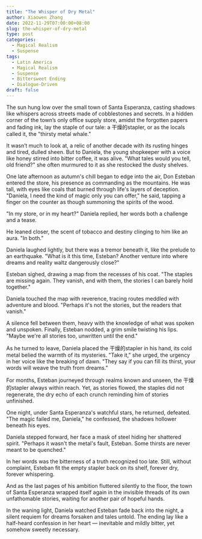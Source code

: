 ```yaml
---
title: "The Whisper of Dry Metal"
author: Xiaowen Zhang
date: 2022-11-29T07:00:00+08:00
slug: the-whisper-of-dry-metal
type: post
categories:
  - Magical Realism
  - Suspense
tags:
  - Latin America
  - Magical Realism
  - Suspense
  - Bittersweet Ending
  - Dialogue-Driven
draft: false
---
```


The sun hung low over the small town of Santa Esperanza, casting shadows like whispers across streets made of cobblestones and secrets. In a hidden corner of the town’s only office supply store, amidst the forgotten papers and fading ink, lay the staple of our tale: a 干燥的stapler, or as the locals called it, the "thirsty metal whale."

It wasn’t much to look at, a relic of another decade with its rusting hinges and tired, dulled sheen. But to Daniela, the young shopkeeper with a voice like honey stirred into bitter coffee, it was alive. "What tales would you tell, old friend?" she often murmured to it as she restocked the dusty shelves.

One late afternoon as autumn's chill began to edge into the air, Don Esteban entered the store, his presence as commanding as the mountains. He was tall, with eyes like coals that burned through life's layers of deception. "Daniela, I need the kind of magic only you can offer," he said, tapping a finger on the counter as though summoning the spirits of the wood.

"In my store, or in my heart?" Daniela replied, her words both a challenge and a tease.

He leaned closer, the scent of tobacco and destiny clinging to him like an aura. "In both."

Daniela laughed lightly, but there was a tremor beneath it, like the prelude to an earthquake. "What is it this time, Esteban? Another venture into where dreams and reality waltz dangerously close?"

Esteban sighed, drawing a map from the recesses of his coat. "The staples are missing again. They vanish, and with them, the stories I can barely hold together."

Daniela touched the map with reverence, tracing routes meddled with adventure and blood. "Perhaps it's not the stories, but the readers that vanish."

A silence fell between them, heavy with the knowledge of what was spoken and unspoken. Finally, Esteban nodded, a grim smile twisting his lips. "Maybe we're all stories too, unwritten until the end."

As he turned to leave, Daniela placed the 干燥的stapler in his hand, its cold metal belied the warmth of its mysteries. "Take it," she urged, the urgency in her voice like the breaking of dawn. "They say if you can fill its thirst, your words will weave the truth from dreams."

For months, Esteban journeyed through realms known and unseen, the 干燥的stapler always within reach. Yet, as stories flowed, the staples did not regenerate, the dry echo of each crunch reminding him of stories unfinished.

One night, under Santa Esperanza's watchful stars, he returned, defeated. "The magic failed me, Daniela," he confessed, the shadows hollower beneath his eyes. 

Daniela stepped forward, her face a mask of steel hiding her shattered spirit. "Perhaps it wasn't the metal's fault, Esteban. Some thirsts are never meant to be quenched."

In her words was the bitterness of a truth recognized too late. Still, without complaint, Esteban fit the empty stapler back on its shelf, forever dry, forever whispering.

And as the last pages of his ambition fluttered silently to the floor, the town of Santa Esperanza wrapped itself again in the invisible threads of its own unfathomable stories, waiting for another pair of hopeful hands.

In the waning light, Daniela watched Esteban fade back into the night, a silent requiem for dreams forsaken and tales untold. The ending lay like a half-heard confession in her heart — inevitable and mildly bitter, yet somehow sweetly necessary.